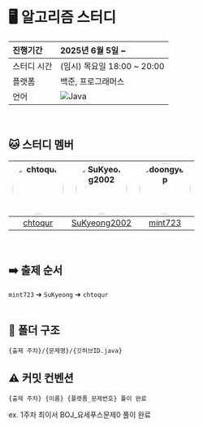# 🖥 알고리즘 스터디

| 진행기간 | 2025년 6월 5일 ~ |
|:---|:---|
| 스터디 시간 | (임시) 목요일 18:00 ~ 20:00 |
| 플랫폼 | 백준, 프로그래머스 |
| 언어 | ![Java](https://img.shields.io/badge/java-%23ED8B00.svg?style=for-the-badge&logo=openjdk&logoColor=white) |
<br />

## 🐱 스터디 멤버

|<a href="https://github.com/chtoqur"><img src="https://github.com/chtoqur.png" alt="chtoqur" style="width: 100px; height: 100px; border-radius: 50%;"></a>|<a href="https://github.com/SuKyeong2002"><img src="https://github.com/SuKyeong2002.png" alt="SuKyeong2002" style="width: 100px; height: 100px; border-radius: 50%;"></a>|<a href="https://github.com/mint723"><img src="https://github.com/mint723.png" alt="doongyeop" style="width: 100px; height: 100px; border-radius: 50%;"></a>|
|:---:|:---:|:---:|
| [chtoqur](https://github.com/chtoqur) | [SuKyeong2002](https://github.com/SuKyeong2002) | [mint723](https://github.com/mint723) |
<br />

## ➡️ 출제 순서
`mint723` ➜ `SuKyeong` ➜ `chtoqur`
<br />
<br />

## 📁 폴더 구조
```
{출제 주차}/{문제명}/{깃허브ID.java}
```

## ⚠️ 커밋 컨벤션
```
{출제 주차} {이름} {플랫폼_문제번호} 풀이 완료
```
ex. 1주차 최이서 BOJ_요세푸스문제0 풀이 완료
